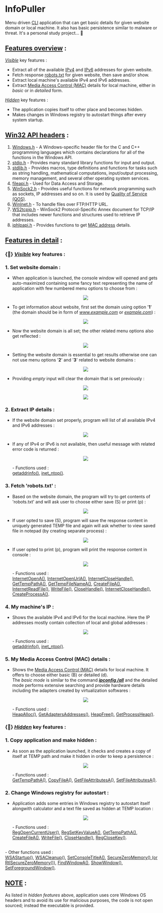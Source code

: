 # InfoPuller
Menu driven <a href="https://en.wikipedia.org/wiki/Command-line_interface">CLI</a> application that can get basic details for given website domain or local machine. It also has basic persistence similar to malware or threat. It's a personal study project... 🙂

<h2><u>Features overview</u> :</h2>

<u><i>Visible</i></u> key features : <BR />

- Extract all of the available <a href="https://en.wikipedia.org/wiki/IPv4">IPv4</a> and <a href="https://en.wikipedia.org/wiki/IPv6">IPv6</a> addresses for given website.
- Fetch response <a href="https://developers.google.com/search/docs/advanced/robots/intro">robots.txt</a> for given website, then save and/or show.
- Extract local machine's available IPv4 and IPv6 addresses.
- Extract <a href="https://en.wikipedia.org/wiki/MAC_address">Media Access Control (MAC)</a> details for local machine, either in <i>basic</i> or in <i>detailed</i> form.

<u><i>Hidden</i></u> key features : <BR />

- The application copies itself to other place and becomes hidden.
- Makes changes in Windows registry to autostart things after every system startup.

<h2><u><a href="https://docs.microsoft.com/en-us/windows/win32/api/">Win32</a> API headers</u> :</h2>

<ol>
    <li>
        <a href="https://en.wikipedia.org/wiki/Windows.h">Windows.h</a> - A Windows-specific header file for the C and C++ programming languages which contains declarations for all of the functions in the Windows API.
    </li>
    <li>
        <a href="https://en.wikipedia.org/wiki/C_file_input/output">stdio.h</a> - Provides many standard library functions for input and output.
    </li>
    <li>
        <a href="https://en.wikipedia.org/wiki/C_standard_library">stdlib.h</a> - Provides macros, type definitions and functions for tasks such as string handling, mathematical computations, input/output processing, memory management, and several other operating system services.
    </li>
    <li>
        <a href="https://docs.microsoft.com/en-us/windows/win32/api/fileapi/">fileapi.h</a> - Used for Data Access and Storage.
    </li>
    <li>
        <a href="https://docs.microsoft.com/en-us/windows/win32/api/winsock2/">WinSock2.h</a> - Provides useful functions for network programming such as sockets, IP addresses and so on. It is used by <a href="https://docs.microsoft.com/en-us/windows/win32/api/_qos/">Quality of Service (QOS)</a>.
    </li>
    <li>
        <a href="https://docs.microsoft.com/en-us/windows/win32/api/wininet/">WinInet.h</a> - To handle files over FTP/HTTP URL.
    </li>
    <li>
        <a href="https://docs.microsoft.com/en-us/windows/win32/api/ws2tcpip/">WS2tcpip.h</a> - WinSock2 Protocol-Specific Annex document for TCP/IP that includes newer functions and structures used to retrieve IP addresses.
    </li>
    <li>
        <a href="https://docs.microsoft.com/en-us/windows/win32/api/iphlpapi/">iphlpapi.h</a> - Provides functions to get <a href=https://en.wikipedia.org/wiki/MAC_address">MAC address</a> details.
    </li>
</ol>

<h2><u>Features in detail</u> :</h2>

<h3>{🌟} <u><i>Visible</i></u> key features : </h3>

  <h3><b>1. Set website domain :</b></h3>
  <ul> 
    <li>
        When application is launched, the console window will opened and gets auto-maximized containing some fancy text representing the name of application with few numbered menu options to choose from : <BR />
        <p align="center"><img src="AppScreens/Launch.png" /></p>
    </li>
    <li>
        To get information about website, first set the domain using option '<b>1</b>' (the domain should be in form of <i><a href="http://www.example.com/">www.example.com</a></i> or <i><a href="http://www.example.com/">example.com</a></i>) : <BR />
        <p align="center"><img src="AppScreens/ToSetWebsiteDomain.png" /></p>
    </li>
    <li>
        Now the website domain is all set; the other related menu options also get reflected : <BR />
        <p align="center"><img src="AppScreens/AfterWebsiteDomainSet.png" /></p>
    </li>
    <li>
        Setting the website domain is essential to get results otherwise one can not use menu options '<b>2</b>' and '<b>3</b>' related to website domains : <BR />
        <p align="center"><img src="AppScreens/TriedWithoutDomain.png" /></p>
    </li>
    <li>
        Providing <i>empty</i> input will clear the domain that is set previously : <BR />
        <p align="center"><img src="AppScreens/EmptyInput_1.png" /></p>
        <p align="center"><img src="AppScreens/EmptyInput_2.png" /></p>
    </li>
  </ul>

  <h3><b>2. Extract IP details :</b></h3>
  <ul>
    <li>
        If the website domain set properly, program will list of all available IPv4 and IPv6 addresses : <BR />
        <p align="center"><img src="AppScreens/ListDomainIP.png" /></p>
    </li>
    <li>
        If any of IPv4 or IPv6 is not available, then useful message with related error code is returned : <BR />
        <p align="center"><img src="AppScreens/IPNotAvailable.png" /></p>
        - Functions used : <BR />
        <a href="https://docs.microsoft.com/en-us/windows/win32/api/ws2tcpip/nf-ws2tcpip-getaddrinfo">getaddrinfo()</a>,
        <a href="https://docs.microsoft.com/en-us/windows/win32/api/ws2tcpip/nf-ws2tcpip-inet_ntop">inet_ntop()</a>.
    </li>
  </ul>

  <h3><b>3. Fetch 'robots.txt' :</b></h3>
  <ul>
    <li>
        Based on the website domain, the program will try to get contents of 'robots.txt' and will ask user to choose either save (S) or print (p) : <BR />
        <p align="center"><img src="AppScreens/Main_app.png" /></p>
    </li>
    <li>
        If user opted to save (S), program will save the response content in uniquely generated TEMP file and again will ask whether to view saved file in notepad (by creating separate process) : <BR />
        <p align="center"><img src="AppScreens/Main_app.png" /></p>
    </li>
    <li>
        If user opted to print (p), program will print the response content in console : <BR />
        <p align="center"><img src="AppScreens/Main_app.png" /></p>
        - Functions used : <BR />
        <a href="https://docs.microsoft.com/en-us/windows/win32/api/wininet/nf-wininet-internetopena">InternetOpenA()</a>,
        <a href="https://docs.microsoft.com/en-us/windows/win32/api/wininet/nf-wininet-internetopenurla">InternetOpenUrlA()</a>,
        <a href="https://docs.microsoft.com/en-us/windows/win32/api/wininet/nf-wininet-internetclosehandle">InternetCloseHandle()</a>,
        <a href="https://docs.microsoft.com/en-us/windows/win32/api/fileapi/nf-fileapi-gettemppatha">GetTempPathA()</a>,
        <a href="https://docs.microsoft.com/en-us/windows/win32/api/fileapi/nf-fileapi-gettempfilenamea">GetTempFileNameA()</a>,
        <a href="https://docs.microsoft.com/en-us/windows/win32/api/fileapi/nf-fileapi-createfilea">CreateFileA()</a>,
        <a href="https://docs.microsoft.com/en-us/windows/win32/api/wininet/nf-wininet-internetreadfile">InternetReadFile()</a>,
        <a href="https://docs.microsoft.com/en-us/windows/win32/api/fileapi/nf-fileapi-writefile">WriteFile()</a>,
        <a href="https://docs.microsoft.com/en-us/windows/win32/api/handleapi/nf-handleapi-closehandle">CloseHandle()</a>,
        <a href="https://docs.microsoft.com/en-us/windows/win32/api/wininet/nf-wininet-internetclosehandle">InternetCloseHandle()</a>,
        <a href="https://docs.microsoft.com/en-us/windows/win32/api/processthreadsapi/nf-processthreadsapi-createprocessa">CreateProcessA()</a>.
    </li>
  </ul>

  <h3><b>4. My machine's IP :</b></h3>
  <ul>
    <li>
        Shows the available IPv4 and IPv6 for the local machine. Here the IP addresses mostly contain collection of local and global addresses : <BR />
        <p align="center"><img src="AppScreens/Main_app.png" /></p>
        - Functions used : <BR />
        <a href="https://docs.microsoft.com/en-us/windows/win32/api/ws2tcpip/nf-ws2tcpip-getaddrinfo">getaddrinfo()</a>,
        <a href="https://docs.microsoft.com/en-us/windows/win32/api/ws2tcpip/nf-ws2tcpip-inet_ntop">inet_ntop()</a>.
    </li>
  </ul>

  <h3><b>5. My Media Access Control (MAC) details :</b></h3>
  <ul>
    <li>
        Shows the <a href="https://en.wikipedia.org/wiki/MAC_address">Media Access Control (MAC)</a> details for local machine. It offers to choose either basic (B) or detailed (d). <BR /> 
        The <i>basic mode</i> is similar to the command <b><i><u>ipconfig /all</u></i></b> and the detailed mode performs extensive searching and provide hardware details including the adapters created by virtualization softwares : <BR />
        <p align="center"><img src="AppScreens/Main_app.png" /></p>
        - Functions used : <BR />
        <a href="https://docs.microsoft.com/en-us/windows/win32/api/heapapi/nf-heapapi-heapalloc">HeapAlloc()</a>,
        <a href="https://docs.microsoft.com/en-us/windows/win32/api/iphlpapi/nf-iphlpapi-getadaptersaddresses">GetAdaptersAddresses()</a>,
        <a href="https://docs.microsoft.com/en-us/windows/win32/api/heapapi/nf-heapapi-heapfree">HeapFree()</a>,
        <a href="https://docs.microsoft.com/en-us/windows/win32/api/heapapi/nf-heapapi-getprocessheap">GetProcessHeap()</a>.
    </li>
  </ul>

<h3>{🌟} <u><i>Hidden</i></u> key features : </h3>

  <h3><b>1. Copy application and make hidden :</b></h3>
  <ul>
    <li>
        As soon as the application launched, it checks and creates a copy of itself at TEMP path and make it hidden in order to keep a persistence :
        <p align="center"><img src="AppScreens/Main_app.png" /></p>
        - Functions used : <BR />
        <a href="https://docs.microsoft.com/en-us/windows/win32/api/fileapi/nf-fileapi-gettemppatha">GetTempPathA()</a>,
        <a href="https://docs.microsoft.com/en-us/windows/win32/api/winbase/nf-winbase-copyfilea">CopyFileA()</a>,
        <a href="https://docs.microsoft.com/en-us/windows/win32/api/fileapi/nf-fileapi-getfileattributesa">GetFileAttributesA()</a>,
        <a href="https://docs.microsoft.com/en-us/windows/win32/api/fileapi/nf-fileapi-setfileattributesa">SetFileAttributesA()</a>.
    </li>
  </ul>

  <h3><b>2. Change Windows registry for autostart :</b></h3>
  <ul>
    <li>
        Application adds some entries in Windows registry to autostart itself alongwith calculator and a text file saved as hidden at TEMP location : <BR />
        <p align="center"><img src="AppScreens/Main_app.png" /></p>
        - Functions used : <BR />
        <a href="https://docs.microsoft.com/en-us/windows/win32/api/winreg/nf-winreg-regopencurrentuser">RegOpenCurrentUser()</a>,
        <a href="https://docs.microsoft.com/en-us/windows/win32/api/winreg/nf-winreg-regsetkeyvaluea">RegSetKeyValueA()</a>,
        <a href="https://docs.microsoft.com/en-us/windows/win32/api/fileapi/nf-fileapi-gettemppatha">GetTempPathA()</a>,
        <a href="https://docs.microsoft.com/en-us/windows/win32/api/fileapi/nf-fileapi-createfilea">CreateFileA()</a>,
        <a href="https://docs.microsoft.com/en-us/windows/win32/api/fileapi/nf-fileapi-writefile">WriteFile()</a>,
        <a href="https://docs.microsoft.com/en-us/windows/win32/api/handleapi/nf-handleapi-closehandle">CloseHandle()</a>,
        <a href="https://docs.microsoft.com/en-us/windows/win32/api/winreg/nf-winreg-regclosekey">RegCloseKey()</a>.
    </li>
  </ul>

<BR />
- Other functions used : <BR />
<a href="https://docs.microsoft.com/en-us/windows/win32/api/winsock2/nf-winsock2-wsastartup">WSAStartup()</a>,
<a href="https://docs.microsoft.com/en-us/windows/win32/api/winsock2/nf-winsock2-wsacleanup">WSACleanup()</a>,
<a href="https://docs.microsoft.com/en-us/windows/console/setconsoletitle">SetConsoleTitleA()</a>,
<a href="https://docs.microsoft.com/en-us/windows-hardware/drivers/ddi/wdm/nf-wdm-rtlsecurezeromemory">SecureZeroMemory() (or RtlSecureZeroMemory())</a>,
<a href="https://docs.microsoft.com/en-us/windows/win32/api/winuser/nf-winuser-findwindowa">FindWindowA()</a>,
<a href="https://docs.microsoft.com/en-us/windows/win32/api/winuser/nf-winuser-showwindow">ShowWindow()</a>,
<a href="https://docs.microsoft.com/en-us/windows/win32/api/winuser/nf-winuser-setforegroundwindow">SetForegroundWindow()</a>.


<BR />
<h2><u>NOTE</u> :</h2>
As listed in <i>hidden features</i> above, application uses core Windows OS headers and to avoid its use for malicious purposes, the code is not open sourced; instead the executable is provided.  <BR />
